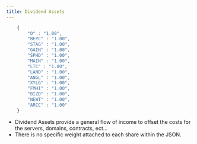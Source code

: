 ```yaml
---
title: Dividend Assets
---
```


```javascript
	{
		"O" : "1.00",
		"BEPC" : "1.00",
		"STAG" : "1.00",
		"GAIN" : "1.00",
		"SPHD" : "1.00",
		"MAIN" : "1.00",
		"LTC" : "1.00",
		"LAND" : "1.00",
		"ANGL" : "1.00",
		"XYLG" : "1.00",
		"FMHI" : "1.00",
		"BIZD" : "1.00",
		"NEWT" : "1.00",
		"ARCC" : "1.00"
	}
```

- Dividend Assets provide a general flow of income to offset the costs for the servers, domains, contracts, ect...
- There is no specific weight attached to each share within the JSON.
